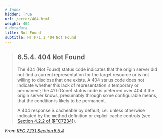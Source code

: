 ```yaml
---
# Index
hidden: True
url: /error/404.html
weight: 404
# Metadata
title: Not Found
subtitle: HTTP/1.1 404 Not Found
---
```


> ## 6.5.4.  404 Not Found
>
> The 404 (Not Found) status code indicates that the origin server did
> not find a current representation for the target resource or is not
> willing to disclose that one exists.  A 404 status code does not
> indicate whether this lack of representation is temporary or
> permanent; the 410 (Gone) status code is preferred over 404 if the
> origin server knows, presumably through some configurable means, that
> the condition is likely to be permanent.
>
> A 404 response is cacheable by default; i.e., unless otherwise
> indicated by the method definition or explicit cache controls (see
> [Section 4.2.2 of [RFC7234]](https://tools.ietf.org/html/rfc7234#section-4.2.2)).

<cite>From [RFC 7231 Section 6.5.4](https://tools.ietf.org/html/rfc7231#section-6.5.4)</cite>
